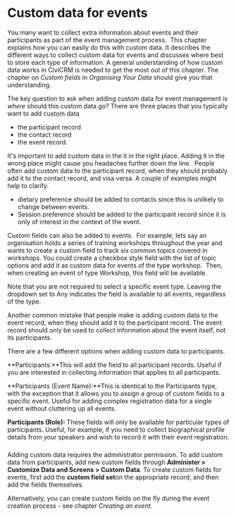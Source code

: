 Custom data for events
======================

You many want to collect extra information about events and their
participants as part of the event management process.  This chapter
explains how you can easily do this with custom data. It describes the
different ways to collect custom data for events and discusses where
best to store each type of information. A general understanding of how
custom data works in CiviCRM is needed to get the most out of this
chapter. The chapter on *Custom fields* in *Organising Your Data* should
give you that understanding.

The key question to ask when adding custom data for event management is
*where* should this custom data go? There are three places that you
typically want to add custom data

-   the participant record
-   the contact record
-   the event record. 

It's important to add custom data in the it in the right place. Adding
it in the wrong place might cause you headaches further down the line. 
People often add custom data to the participant record, when they should
probably add it to the contact record, and visa versa. A couple of
examples might help to clarify.

-   dietary preference should be added to contacts since this is
    unlikely to change between events.
-   Session preference should be added to the participant record since
    it is only of interest in the context of the event.

Custom fields can also be added to events.  For example, lets say an
organisation holds a series of training workshops throughout the year
and wants to create a custom field to track six common topics covered in
workshops. You could create a checkbox style field with the list of
topic options and add it as custom data for events of the type
workshop.  Then, when creating an event of type Workshop, this field
will be available.

Note that you are not required to select a specific event type. Leaving
the dropdown set to Any indicates the field is available to all events,
regardless of the type.

Another common mistake that people make is adding custom data to the
event record, when they should add it to the participant record. The
event record should only be used to collect information about the event
itself, not its participants.

There are a few different options when adding custom data to
participants. 

**Participants:**This will add the field to all participant records.
Useful if you are interested in collecting information that applies to
all participants.

**Participants (Event Name):**This is identical to the Participants
type, with the exception that it allows you to assign a group of custom
fields to a specific event. Useful for adding complex registration data
for a single event without cluttering up all events. 

**Participants (Role):** These fields will only be available for
particular types of participants. Useful, for example, if you need to
collect biographical profile details from your speakers and wish to
record it with their event registration. 

### 

Adding custom data requires the administrator permission. To add custom
data from participants, add new custom fields through **Administer >
Customize Data and Screens > Custom Data**. To create custom fields for
events, first add the **custom field set**on the appropriate record, and
then add the fields themselves.

Alternatively, you can create custom fields on the fly during the event
creation process - see chapter *Creating an event*. 

